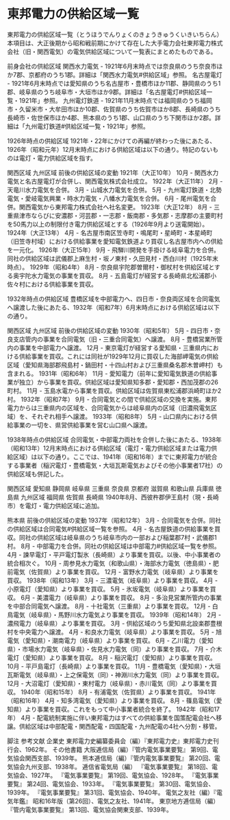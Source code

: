 # 東邦電力の供給区域一覧

東邦電力の供給区域一覧（とうほうでんりょくのきょうきゅうくいきいちらん）
本項目は、大正後期から昭和戦前期にかけて存在した大手電力会社東邦電力株式会社（旧・関西電気）の電気供給区域について一覧表にまとめたものである。

前身会社の供給区域
関西水力電気 - 1921年6月末時点では奈良県のうち奈良市ほか7郡、京都府のうち1郡。詳細は「関西水力電気#供給区域」参照。
名古屋電灯 - 1921年6月末時点では愛知県のうち名古屋市・豊橋市ほか11郡、静岡県のうち1郡、岐阜県のうち岐阜市・大垣市ほか9郡。詳細は「名古屋電灯#供給区域一覧・1921年」参照。
九州電灯鉄道 - 1921年11月末時点では福岡県のうち福岡市・久留米市・大牟田市ほか10郡、佐賀県のうち佐賀市ほか8郡、長崎県のうち長崎市・佐世保市ほか4郡、熊本県のうち1郡、山口県のうち下関市ほか2郡。詳細は「九州電灯鉄道#供給区域一覧・1921年」参照。

1926年時点の供給区域
1921年・22年にかけての再編が終わった後にあたる、1926年（昭和元年）12月末時点における供給区域は以下の通り。特記のないものは電灯・電力供給区域を指す。

関西区域
九州区域
前後の供給区域の変動
1921年（大正10年）
10月 - 関西水力電気と名古屋電灯が合併し、関西電気株式会社成立。
1922年（大正11年）
2月 - 天竜川水力電気を合併。
3月 - 山城水力電気を合併。
5月 - 九州電灯鉄道・北勢電気・愛岐電気興業・時水力電気・八幡水力電気を合併。
6月 - 尾州電気を合併。関西電気から東邦電力株式会社へ社名変更。
1923年（大正12年）
8月 - 三重県津市ならびに安濃郡・河芸郡・一志郡・飯南郡・多気郡・志摩郡の主要町村を50馬力以上の制限付き電力供給区域とする（1926年9月より送電開始）。
1924年（大正13年）
4月 - 名古屋市南区笠寺町・鳴尾町・星崎町・本星崎町（旧笠寺村域）における供給事業を愛知電気鉄道より買収し名古屋市内への供給を一元化。
1926年（大正15年）
9月 - 飛騨川開発を手掛ける岐阜電力を合併。同社の供給区域は武儀郡上麻生村・坂ノ東村・久田見村・西白川村（1925年末時点）。
1929年（昭和4年）
8月 - 奈良県宇陀郡曽爾村・御杖村を供給区域とする奥宇陀水力電気の事業を買収。
8月 - 五島電灯が経営する長崎県北松浦郡小佐々村における供給事業を買収。

1932年時点の供給区域
豊橋区域を中部電力へ、四日市・奈良両区域を合同電気へ譲渡した後にあたる、1932年（昭和7年）6月末時点における供給区域は以下の通り。

関西区域
九州区域
前後の供給区域の変動
1930年（昭和5年）
5月 - 四日市・奈良支店管内の事業を合同電気（旧・三重合同電気）へ譲渡。
8月 - 豊橋営業所管内の事業を中部電力へ譲渡。
12月 - 東京電灯が経営する愛知県・三重県内における供給事業を買収。これには同社が1929年12月に買収した海部岬電気の供給区域（愛知県海部郡飛島村・鍋田村・十四山村および三重県桑名郡木曽岬村）も含まれる。
1931年（昭和6年）
11月 - 愛知電力（前年に愛知電気鉄道の供給事業が独立）から事業を買収。供給区域は愛知県知多郡・愛知郡・西加茂郡の26町村。
11月 - 玉島水電から事業を買収。供給区域は佐賀県東松浦郡浜崎町ほか2村。
1932年（昭和7年）
9月 - 合同電気との間で供給区域の交換を実施。東邦電力からは三重県内の区域を、合同電気からは岐阜県内の区域（旧濃飛電気区域）を、それぞれ相手へ譲渡。
1933年（昭和8年）
5月 - 山口県内における供給事業の一切を、県営供給事業を営む山口県へ譲渡。

1938年時点の供給区域
合同電気・中部電力両社を合併した後にあたる、1938年（昭和13年）12月末時点における供給区域（電灯・電力供給区域または電力供給区域）は以下の通り。ここでは、1941年（昭和16年）までに東邦電力が統合する事業者（稲沢電灯・豊橋電気・大垣瓦斯電気およびその他小事業者17社）の供給区域も併記した。

関西区域
愛知県
静岡県
岐阜県
三重県
奈良県
京都府
滋賀県
和歌山県
兵庫県
徳島県
九州区域
福岡県
佐賀県
長崎県
1940年8月、西彼杵郡伊王島村（現・長崎市）を電灯・電力供給区域に追加。

熊本県
前後の供給区域の変動
1937年（昭和12年）
3月 - 合同電気を合併。同社の供給区域は合同電気#供給区域一覧を参照。
4月 - 名古屋鉄道の供給事業を買収。同社の供給区域は岐阜県のうち岐阜市内の一部および稲葉郡7村・武儀郡1村。
8月 - 中部電力を合併。同社の供給区域は中部電力#供給区域一覧を参照。
4月 - 諫早電灯・平戸電灯製氷（長崎県）より事業を買収。以後、中小事業者の統合相次ぐ。
10月 - 周参見水力電気（和歌山県）・海部水力電気（徳島県）・肥前電気（佐賀県）より事業を買収。
12月 - 富野水力電気（岐阜県）より事業を買収。
1938年（昭和13年）
3月 - 三濃電気（岐阜県）より事業を買収。
4月 - 小原電灯（愛知県）より事業を買収。
5月 - 氷坂電気（岐阜県）より事業を買収。
6月 - 美濃電力（岐阜県）より事業を買収。
8月 - 多治見営業所管内の事業を中部合同電気へ譲渡。
8月 - 十社電気（三重県）より事業を買収。
12月 - 白鳥電気（岐阜県）・馬野川水力電気より事業を買収。
1939年（昭和14年）
2月 - 濃飛電力（岐阜県）より事業を買収。
3月 - 供給区域のうち愛知県北設楽郡豊根村を中央電力へ譲渡。
4月 - 和良水力電気（岐阜県）より事業を買収。
5月 - 旭電気（愛知県）・潮南電力（岐阜県）より事業を買収。
6月 - 乙川電力（愛知県）・市場水力電気（岐阜県）・佐見水力電気（同）より事業を買収。
7月 - 介木電灯（愛知県）より事業を買収。
8月 - 稲沢電灯（愛知県）より事業を買収。
10月 - 平戸島電灯（長崎県）より事業を買収。
11月 - 豊橋電気（愛知県）・大垣瓦斯電気（岐阜県）・上之保電気（同）・神淵川水力電気（同）より事業を買収。
12月 - 大沼電灯（愛知県）・東村電力（岐阜県）・赤川電気（同）より事業を買収。
1940年（昭和15年）
8月 - 有浦電気（佐賀県）より事業を買収。
1941年（昭和16年）
4月 - 知多湾電気（愛知県）より事業を買収。
8月 - 篠島電気（愛知県）より事業を買収。これをもって中小事業者統合を終了。
1942年（昭和17年）
4月 - 配電統制実施に伴い東邦電力はすべての供給事業を国策配電会社へ移譲。供給区域は中部配電・関西配電・四国配電・九州配電の4社へ分割・移管。

脚注
参考文献
企業史
東邦電力史編纂委員会（編）『東邦電力史』東邦電力史刊行会、1962年。 
その他書籍
大阪逓信局（編）『管内電気事業要覧』 第9回、電気協会関西支部、1939年。 
熊本逓信局（編）『管内電気事業要覧』 第20回、電気協会九州支部、1938年。 
逓信省電気局（編）
『電気事業要覧』 第18回、電気協会、1927年。 
『電気事業要覧』 第19回、電気協会、1928年。 
『電気事業要覧』 第24回、電気協会、1933年。 
『電気事業要覧』 第30回、電気協会、1939年。 
『電気事業要覧』 第31回、電気協会、1940年。 
電気之友社（編）『電気年鑑』 昭和16年版（第26回）、電気之友社、1941年。 
東京地方逓信局（編）『管内電気事業要覧』 第13回、電気協会関東支部、1939年。